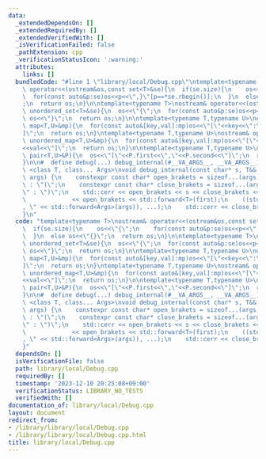 ```yaml
---
data:
  _extendedDependsOn: []
  _extendedRequiredBy: []
  _extendedVerifiedWith: []
  _isVerificationFailed: false
  _pathExtension: cpp
  _verificationStatusIcon: ':warning:'
  attributes:
    links: []
  bundledCode: "#line 1 \"library/local/Debug.cpp\"\ntemplate<typename T>\nostream&\
    \ operator<<(ostream&os,const set<T>&se){\n  if(se.size){\n    os<<\"{\";\n  \
    \  for(const auto&p:se)os<<p<<\",}\"[p==*se.rbegin()];\n  }\n  else os<<\"{}\"\
    ;\n  return os;\n}\n\ntemplate<typename T>\nostream& operator<<(ostream&os,const\
    \ unordered_set<T>&se){\n  os<<\"{\";\n  for(const auto&p:se)os<<p<<\",\";\n \
    \ os<<\"}\";\n  return os;\n}\n\ntemplate<typename T,typename U>\nostream& operator<<(ostream&os,const\
    \ map<T,U>&mp){\n  for(const auto&[key,val]:mp)os<<\"[\"<<key<<\":\"<<val<<\"\
    ]\";\n  return os;\n}\ntemplate<typename T,typename U>\nostream& operator<<(ostream&os,const\
    \ unordered_map<T,U>&mp){\n  for(const auto&[key,val]:mp)os<<\"[\"<<key<<\":\"\
    <<val<<\"]\";\n  return os;\n}\n\ntemplate<typename T,typename U>\nostream& operator<<(ostream&os,const\
    \ pair<T,U>&P){\n  os<<\"[\"<<P.first<<\",\"<<P.second<<\"]\";\n  return os;\n\
    }\n\n#  define debug(...) debug_internal(#__VA_ARGS__, __VA_ARGS__)\n\ntemplate\
    \ <class T, class... Args>\nvoid debug_internal(const char* s, T&& first, Args&&...\
    \ args) {\n    constexpr const char* open_brakets = sizeof...(args) == 0 ? \"\"\
    \ : \"(\";\n    constexpr const char* close_brakets = sizeof...(args) == 0 ? \"\
    \" : \")\";\n    std::cerr << open_brakets << s << close_brakets << \": \"\n \
    \             << open_brakets << std::forward<T>(first);\n    ((std::cerr << \"\
    , \" << std::forward<Args>(args)), ...);\n    std::cerr << close_brakets << endl;\n\
    }\n"
  code: "template<typename T>\nostream& operator<<(ostream&os,const set<T>&se){\n\
    \  if(se.size){\n    os<<\"{\";\n    for(const auto&p:se)os<<p<<\",}\"[p==*se.rbegin()];\n\
    \  }\n  else os<<\"{}\";\n  return os;\n}\n\ntemplate<typename T>\nostream& operator<<(ostream&os,const\
    \ unordered_set<T>&se){\n  os<<\"{\";\n  for(const auto&p:se)os<<p<<\",\";\n \
    \ os<<\"}\";\n  return os;\n}\n\ntemplate<typename T,typename U>\nostream& operator<<(ostream&os,const\
    \ map<T,U>&mp){\n  for(const auto&[key,val]:mp)os<<\"[\"<<key<<\":\"<<val<<\"\
    ]\";\n  return os;\n}\ntemplate<typename T,typename U>\nostream& operator<<(ostream&os,const\
    \ unordered_map<T,U>&mp){\n  for(const auto&[key,val]:mp)os<<\"[\"<<key<<\":\"\
    <<val<<\"]\";\n  return os;\n}\n\ntemplate<typename T,typename U>\nostream& operator<<(ostream&os,const\
    \ pair<T,U>&P){\n  os<<\"[\"<<P.first<<\",\"<<P.second<<\"]\";\n  return os;\n\
    }\n\n#  define debug(...) debug_internal(#__VA_ARGS__, __VA_ARGS__)\n\ntemplate\
    \ <class T, class... Args>\nvoid debug_internal(const char* s, T&& first, Args&&...\
    \ args) {\n    constexpr const char* open_brakets = sizeof...(args) == 0 ? \"\"\
    \ : \"(\";\n    constexpr const char* close_brakets = sizeof...(args) == 0 ? \"\
    \" : \")\";\n    std::cerr << open_brakets << s << close_brakets << \": \"\n \
    \             << open_brakets << std::forward<T>(first);\n    ((std::cerr << \"\
    , \" << std::forward<Args>(args)), ...);\n    std::cerr << close_brakets << endl;\n\
    }"
  dependsOn: []
  isVerificationFile: false
  path: library/local/Debug.cpp
  requiredBy: []
  timestamp: '2023-12-10 20:25:08+09:00'
  verificationStatus: LIBRARY_NO_TESTS
  verifiedWith: []
documentation_of: library/local/Debug.cpp
layout: document
redirect_from:
- /library/library/local/Debug.cpp
- /library/library/local/Debug.cpp.html
title: library/local/Debug.cpp
---
```

